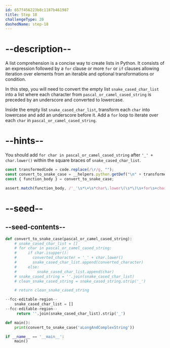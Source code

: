 ```yaml
---
id: 657f456223b8c1187b461987
title: Step 18
challengeType: 20
dashedName: step-18
---
```


# --description--

A list comprehension is a concise way to create lists in Python. It consists of an expression followed by a `for` clause or more `for` or `if` clauses allowing iteration over elements from an iterable and optional transformations or condition.

In this step, you will need to convert the empty list `snake_cased_char_list` into a list where each character from `pascal_or_camel_cased_string` is preceded by an underscore and converted to lowercase.

Inside the empty list `snake_cased_char_list`, transform each `char` into lowercase and add an underscore before it. Add a `for` loop to iterate over each `char` in `pascal_or_camel_cased_string`. 

# --hints--

You should add `for char in pascal_or_camel_cased_string` after `'_' + char.lower()` within the square braces of `snake_cased_char_list`.

```js
const transformedCode = code.replace(/\r/g, "");
const convert_to_snake_case = __helpers.python.getDef("\n" + transformedCode, "convert_to_snake_case");
const { function_body } = convert_to_snake_case;

assert.match(function_body, /'_'\s*\+\s*char\.lower\(\s*\)\s+for\s+char\s+in\s+pascal_or_camel_cased_string/);
```

# --seed--

## --seed-contents--

```py
def convert_to_snake_case(pascal_or_camel_cased_string):
    # snake_cased_char_list = []
    # for char in pascal_or_camel_cased_string:
    #     if char.isupper():
    #       converted_character = '_' + char.lower()
    #       snake_cased_char_list.append(converted_character)
    #     else:
    #         snake_cased_char_list.append(char)
    # snake_cased_string = ''.join(snake_cased_char_list)
    # clean_snake_cased_string = snake_cased_string.strip('_')

    # return clean_snake_cased_string

--fcc-editable-region--
    snake_cased_char_list = []
--fcc-editable-region--
     return ''.join(snake_cased_char_list).strip('_')

def main():
    print(convert_to_snake_case('aLongAndComplexString'))

if __name__ == '__main__':
    main()
```
